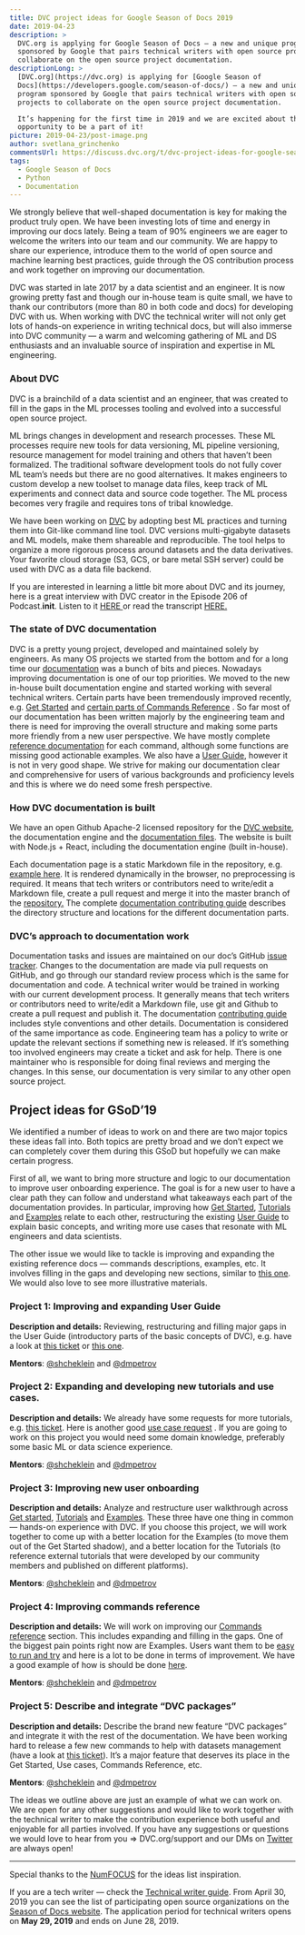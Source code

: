 ```yaml
---
title: DVC project ideas for Google Season of Docs 2019
date: 2019-04-23
description: >
  DVC.org is applying for Google Season of Docs — a new and unique program
  sponsored by Google that pairs technical writers with open source projects to
  collaborate on the open source project documentation.
descriptionLong: >
  [DVC.org](https://dvc.org) is applying for [Google Season of
  Docs](https://developers.google.com/season-of-docs/) — a new and unique
  program sponsored by Google that pairs technical writers with open source
  projects to collaborate on the open source project documentation.

  It’s happening for the first time in 2019 and we are excited about the
  opportunity to be a part of it!
picture: 2019-04-23/post-image.png
author: svetlana_grinchenko
commentsUrl: https://discuss.dvc.org/t/dvc-project-ideas-for-google-season-of-docs-2019/291
tags:
  - Google Season of Docs
  - Python
  - Documentation
---
```


We strongly believe that well-shaped documentation is key for making the product
truly open. We have been investing lots of time and energy in improving our docs
lately. Being a team of 90% engineers we are eager to welcome the writers into
our team and our community. We are happy to share our experience, introduce them
to the world of open source and machine learning best practices, guide through
the OS contribution process and work together on improving our documentation.

DVC was started in late 2017 by a data scientist and an engineer. It is now
growing pretty fast and though our in-house team is quite small, we have to
thank our contributors (more than 80 in both code and docs) for developing DVC
with us. When working with DVC the technical writer will not only get lots of
hands-on experience in writing technical docs, but will also immerse into DVC
community — a warm and welcoming gathering of ML and DS enthusiasts and an
invaluable source of inspiration and expertise in ML engineering.

### About DVC

DVC is a brainchild of a data scientist and an engineer, that was created to
fill in the gaps in the ML processes tooling and evolved into a successful open
source project.

ML brings changes in development and research processes. These ML processes
require new tools for data versioning, ML pipeline versioning, resource
management for model training and others that haven’t been formalized. The
traditional software development tools do not fully cover ML team’s needs but
there are no good alternatives. It makes engineers to custom develop a new
toolset to manage data files, keep track of ML experiments and connect data and
source code together. The ML process becomes very fragile and requires tons of
tribal knowledge.

We have been working on [DVC](http://DVC.org) by adopting best ML practices and
turning them into Git-like command line tool. DVC versions multi-gigabyte
datasets and ML models, make them shareable and reproducible. The tool helps to
organize a more rigorous process around datasets and the data derivatives. Your
favorite cloud storage (S3, GCS, or bare metal SSH server) could be used with
DVC as a data file backend.

If you are interested in learning a little bit more about DVC and its journey,
here is a great interview with DVC creator in the Episode 206 of
Podcast.**init**. Listen to it
[HERE ](https://www.pythonpodcast.com/data-version-control-episode-206/)or read
the transcript
[HERE.](https://towardsdatascience.com/data-version-control-with-dvc-what-do-the-authors-have-to-say-3c3b10f27ee)

### The state of DVC documentation

DVC is a pretty young project, developed and maintained solely by engineers. As
many OS projects we started from the bottom and for a long time our
[documentation](/doc) was a bunch of bits and pieces. Nowadays improving
documentation is one of our top priorities. We moved to the new in-house built
documentation engine and started working with several technical writers. Certain
parts have been tremendously improved recently, e.g.
[Get Started](/doc/get-started) and
[certain parts of Commands Reference](/doc/commands-reference/fetch) . So far
most of our documentation has been written majorly by the engineering team and
there is need for improving the overall structure and making some parts more
friendly from a new user perspective. We have mostly complete
[reference documentation](/doc/commands-reference) for each command, although
some functions are missing good actionable examples. We also have a
[User Guide](/doc/user-guide), however it is not in very good shape. We strive
for making our documentation clear and comprehensive for users of various
backgrounds and proficiency levels and this is where we do need some fresh
perspective.

### How DVC documentation is built

We have an open Github Apache-2 licensed repository for the
[DVC website](https://github.com/iterative/dvc.org), the documentation engine
and the [documentation files](https://github.com/iterative/dvc.org). The website
is built with Node.js + React, including the documentation engine (built
in-house).

Each documentation page is a static Markdown file in the repository, e.g.
[example here](https://github.com/iterative/dvc.org/blob/main/content/docs/command-reference/index.md).
It is rendered dynamically in the browser, no preprocessing is required. It
means that tech writers or contributors need to write/edit a Markdown file,
create a pull request and merge it into the master branch of the
[repository.](https://github.com/iterative/dvc.org) The complete
[documentation contributing guide](https://github.com/iterative/dvc.org/blob/main/README.md#contributing)
describes the directory structure and locations for the different documentation
parts.

### DVC’s approach to documentation work

Documentation tasks and issues are maintained on our doc’s GitHub
[issue tracker](https://github.com/iterative/dvc.org/issues). Changes to the
documentation are made via pull requests on GitHub, and go through our standard
review process which is the same for documentation and code. A technical writer
would be trained in working with our current development process. It generally
means that tech writers or contributors need to write/edit a Markdown file, use
git and Github to create a pull request and publish it. The documentation
[contributing guide](https://github.com/iterative/dvc.org/blob/main/README.md#contributing)
includes style conventions and other details. Documentation is considered of the
same importance as code. Engineering team has a policy to write or update the
relevant sections if something new is released. If it’s something too involved
engineers may create a ticket and ask for help. There is one maintainer who is
responsible for doing final reviews and merging the changes. In this sense, our
documentation is very similar to any other open source project.

## Project ideas for GSoD’19

We identified a number of ideas to work on and there are two major topics these
ideas fall into. Both topics are pretty broad and we don’t expect we can
completely cover them during this GSoD but hopefully we can make certain
progress.

First of all, we want to bring more structure and logic to our documentation to
improve user onboarding experience. The goal is for a new user to have a clear
path they can follow and understand what takeaways each part of the
documentation provides. In particular, improving how
[Get Started](/doc/get-started), [Tutorials](/doc/tutorial) and
[Examples](/doc/tutorials/versioning) relate to each other, restructuring the
existing [User Guide](https://dvc.org/doc/user-guide) to explain basic concepts,
and writing more use cases that resonate with ML engineers and data scientists.

The other issue we would like to tackle is improving and expanding the existing
reference docs — commands descriptions, examples, etc. It involves filling in
the gaps and developing new sections, similar to
[this one](/doc/commands-reference/fetch). We would also love to see more
illustrative materials.

### Project 1: Improving and expanding User Guide

**Description and details:** Reviewing, restructuring and filling major gaps in
the User Guide (introductory parts of the basic concepts of DVC), e.g. have a
look at [this ticket](https://github.com/iterative/dvc.org/issues/144) or
[this one](https://github.com/iterative/dvc.org/issues/53).

**Mentors**: [@shcheklein](https://github.com/shcheklein) and
[@dmpetrov](https://github.com/dmpetrov)

### Project 2: Expanding and developing new tutorials and use cases.

**Description and details:** We already have some requests for more tutorials,
e.g. [this ticket](https://github.com/iterative/dvc.org/issues/96). Here is
another good [use case request](https://github.com/iterative/dvc.org/issues/194)
. If you are going to work on this project you would need some domain knowledge,
preferably some basic ML or data science experience.

**Mentors**: [@shcheklein](https://github.com/shcheklein) and
[@dmpetrov](https://github.com/dmpetrov)

### Project 3: Improving new user onboarding

**Description and details:** Analyze and restructure user walkthrough across
[Get started](/doc/get-started), [Tutorials](/doc/tutorial) and
[Examples](/doc/tutorials/versioning). These three have one thing in common —
hands-on experience with DVC. If you choose this project, we will work together
to come up with a better location for the Examples (to move them out of the Get
Started shadow), and a better location for the Tutorials (to reference external
tutorials that were developed by our community members and published on
different platforms).

**Mentors**: [@shcheklein](https://github.com/shcheklein) and
[@dmpetrov](https://github.com/dmpetrov)

### Project 4: Improving commands reference

**Description and details:** We will work on improving our
[Commands reference](/doc/commands-reference) section. This includes expanding
and filling in the gaps. One of the biggest pain points right now are Examples.
Users want them to be
[easy to run and try](https://github.com/iterative/dvc.org/issues/198) and here
is a lot to be done in terms of improvement. We have a good example of how is
should be done [here](/doc/commands-reference/fetch).

**Mentors**: [@shcheklein](https://github.com/shcheklein) and
[@dmpetrov](https://github.com/dmpetrov)

### Project 5: Describe and integrate “DVC packages”

**Description and details:** Describe the brand new feature “DVC packages” and
integrate it with the rest of the documentation. We have been working hard to
release a few new commands to help with datasets management (have a look at
[this ticket](https://github.com/iterative/dvc/issues/1487)). It’s a major
feature that deserves its place in the Get Started, Use cases, Commands
Reference, etc.

**Mentors**: [@shcheklein](https://github.com/shcheklein) and
[@dmpetrov](https://github.com/dmpetrov)

The ideas we outline above are just an example of what we can work on. We are
open for any other suggestions and would like to work together with the
technical writer to make the contribution experience both useful and enjoyable
for all parties involved. If you have any suggestions or questions we would love
to hear from you => DVC.org/support and our DMs on
[Twitter](https://twitter.com/DVCorg) are always open!

<hr />

Special thanks to the [NumFOCUS](https://numfocus.org/) for the ideas list
inspiration.

If you are a tech writer — check the
[Technical writer guide](https://developers.google.com/season-of-docs/docs/tech-writer-guide).
From April 30, 2019 you can see the list of participating open source
organizations on the [Season of Docs website](https://g.co/seasonofdocs). The
application period for technical writers opens on **May 29, 2019** and ends on
June 28, 2019.
